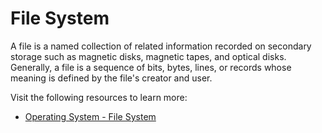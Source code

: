 # File System

A file is a named collection of related information recorded on secondary storage such as magnetic disks, magnetic tapes, and optical disks. Generally, a file is a sequence of bits, bytes, lines, or records whose meaning is defined by the file's creator and user.

Visit the following resources to learn more:

- [Operating System - File System](https://www.tutorialspoint.com/operating_system/os_file_system.htm)
